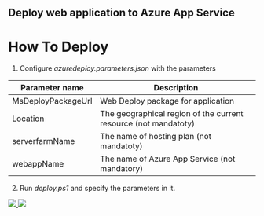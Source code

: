 ## Deploy web application to Azure App Service
# How To Deploy

1. Configure *azuredeploy.parameters.json* with the parameters

|Parameter name|Description|
| ------------- | ------------- |
|MsDeployPackageUrl|Web Deploy package for application|
|Location |The geographical region of the current resource (not mandatoty)|
|serverfarmName|The name of hosting plan (not mandatoty)| 
|webappName| The name of Azure App Service (not mandatory)|

2. Run *deploy.ps1* and specify the parameters in it.

<a href="https://portal.azure.com/#create/Microsoft.Template/uri/https%3A%2F%2Fraw.githubusercontent.com%2FTimDnipro%2Fazure-quick-start%2Fmaster%2FDotnetcore%2Fazuredeploy.json" target="_blank">
    <img src="http://azuredeploy.net/deploybutton.png"/>
</a>
<a href="http://armviz.io/#/?load=https%3A%2F%2Fraw.githubusercontent.com%2FTimDnipro%2Fazure-quick-start%2Fmaster%2FDotnetcore%2Fazuredeploy.json" target="_blank">
    <img src="http://armviz.io/visualizebutton.png"/>
</a>